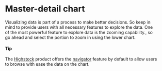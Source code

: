 # Master-detail chart

Visualizing data is part of a process to make better decisions. So keep in mind to provide users with all necessary features to explore the data. One of the most powerful feature to explore data is the zooming capability., so go ahead and select the portion to zoom in using the lower chart.

#### Tip
The [Highstock](https://www.highcharts.com/stock/demo) product offers the [navigator](http://api.highcharts.com/highstock/navigation) feature by default to allow users to browse with ease the data on the chart.